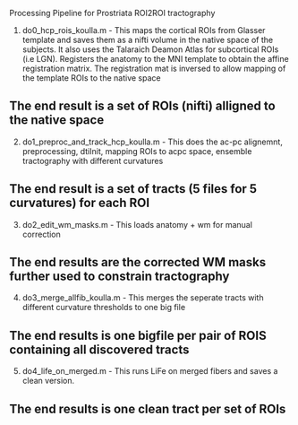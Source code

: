 Processing Pipeline for Prostriata ROI2ROI tractography 

1. do0_hcp_rois_koulla.m - This maps the cortical ROIs from Glasser template and saves them as a nifti volume in the native space of the subjects. It also uses the Talaraich Deamon Atlas for subcortical ROIs (i.e LGN). Registers the anatomy to the MNI template to obtain the affine registration matrix. The registration mat is inversed to allow mapping of the template ROIs to the native space

The end result is a set of ROIs (nifti) alligned to the native space
------------------------------------------------

2. do1_preproc_and_track_hcp_koulla.m - This does the ac-pc alignemnt, preprocessing, dtiInit, mapping ROIs to acpc space, ensemble tractography with different curvatures

The end result is a set of tracts (5 files for 5 curvatures) for each ROI
------------------------------------------------

3. do2_edit_wm_masks.m - This loads anatomy + wm for manual correction

The end results are the corrected WM masks further used to constrain tractography
------------------------------------------------

4. do3_merge_allfib_koulla.m - This merges the seperate tracts with different curvature thresholds to one big file

The end results is one bigfile per pair of ROIS containing all discovered tracts
------------------------------------------------

5. do4_life_on_merged.m - This runs LiFe on merged fibers and saves a clean version.

The end results is one clean tract per set of ROIs
------------------------------------------------
